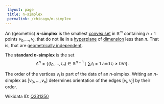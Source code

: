 ```yaml
---
 layout: page
 title: n-simplex
 permalink: /chicago/n-simplex
---
```


An (geometric) **$n$-simplex** is the smallest [convex set](https://mathgloss.github.io/MathGloss/convex_set) in $\mathbb R^m$ containing $n+1$ points $v_0,\dots, v_n$ that do not lie in a [hyperplane](https://mathgloss.github.io/MathGloss/hyperplane) of [dimension](https://mathgloss.github.io/MathGloss/dimension_of_vector_space) less than $n$. That is, that are [geometrically independent](https://mathgloss.github.io/MathGloss/geometrically_independent).

The **standard $n$-simplex** is the set $$\Delta^n = \{(t_0,\dots, t_n)\in\mathbb R^{n+1} \mid \sum_i t_i =1 \text{ and } t_i \geq 0 \forall i\}.$$

The order of the vertices $v_i$ is part of the data of an $n$-simplex. Writing an $n$-simplex as $[v_0,\dots, v_n]$ determines orientation of the edges $[v_i, v_j]$ by their order. 

Wikidata ID: [Q331350](https://www.wikidata.org/wiki/Q331350)